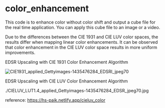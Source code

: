 # color_enhancement

This code is to enhance color without color shift and output a cube file for the real time application.
You can apply this cube file to an image or a video.

Due to the differences between the CIE 1931 and CIE LUV color spaces, the results differ when mapping linear color enhancements. It can be observed that color enhancement in the CIE LUV color space results in more uniform improvements.

EDSR Upscaling with CIE 1931 Color Enhancement Algorithm

![CIE1931_applied_Gettyimages-1435476284_EDSRl_jpeg70](https://github.com/user-attachments/assets/c296438c-14fc-4823-ac99-266a61d7100d)


EDSR Upscaling with CIE LUV Color Enhancement Algorithm


./CIELUV_LUT1.4_applied_Gettyimages-1435476284_EDSR_jpeg70.jpg






reference: https://hs-paik.netlify.app/cieluv_color


